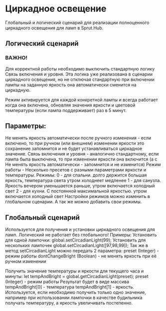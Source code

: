 # Циркадное освещение

Глобальный и логический сценарий для реализации полноценного циркадного освещения для ламп в Sprut.Hub.

## Логический сценарий

### ВАЖНО!
Для корректной работы необходимо выключить стандартную логику Связь включения и уровня. Эта логика уже реализована в сценарии циркадного освещения, но не отключая стандартную при включении лампы на заданную яркость она автоматически сменится на циркадную.

Режим активируется для каждой конкретной лампы и всегда работает когда она включена, обновляя значения яркости и цветовой температуры (если лампа поддерживает) раз в 5 минут.

## Параметры:
Не менять яркость автоматически после ручного изменения - если включено, то при ручном (или внешнем) изменении яркости это сохранение запомнится и не будет устанавливаться циркадное значение.
Связь включения и уровня - аналогично стандартному, если лампа была выключена, то при изменении яркости она включится (а с Не менять яркость автоматически - запомнится и не изменится)
Режим работы - Несколько пресетов с разными параметрами яркости и температуры. 
Режимы: 
  0 - для спальни. долго держится большая яркость, температура света утром холоднеет медленее
  1 - для санузла. Яркость вечером уменьшается раньше, утром включается холодный свет
  2 - для кухни. С постоянной максимальной яркостью. утром включается холодный свет
Настройки режимов можно изменить в глобальном сценарии. А так же можно добавить свои режимы.

## Глобальный сценарий
Используется для получения и установки циркадного освещения для ламп. Логический не работает без глобального!
Примеры:
Установить для одной лампочки: global.setCircadianLight(99);
Установить для нескольких лампочек global.setCircadianLight([97,98,99]);
Так же в метод setCircadianLight можно передать 2 параметра:
preset (Integer) - режим работы
dontChangeBright (Boolean) - не менять яркость при её ручном изменении

Получить значение температуры и яркости для текущего часа и минуты:
let tempAndBright = global.getCircadianLight(preset);
preset (Integer) - режим работы
Результат будет в виде массива
tempAndBright[0] - температура
tempAndBright[1] - яркость.
Используется, если необходимо получить только одно значение, например при использовании лампочки в качестве будильника получать температуру, а яркость увеличивать постепенно.
